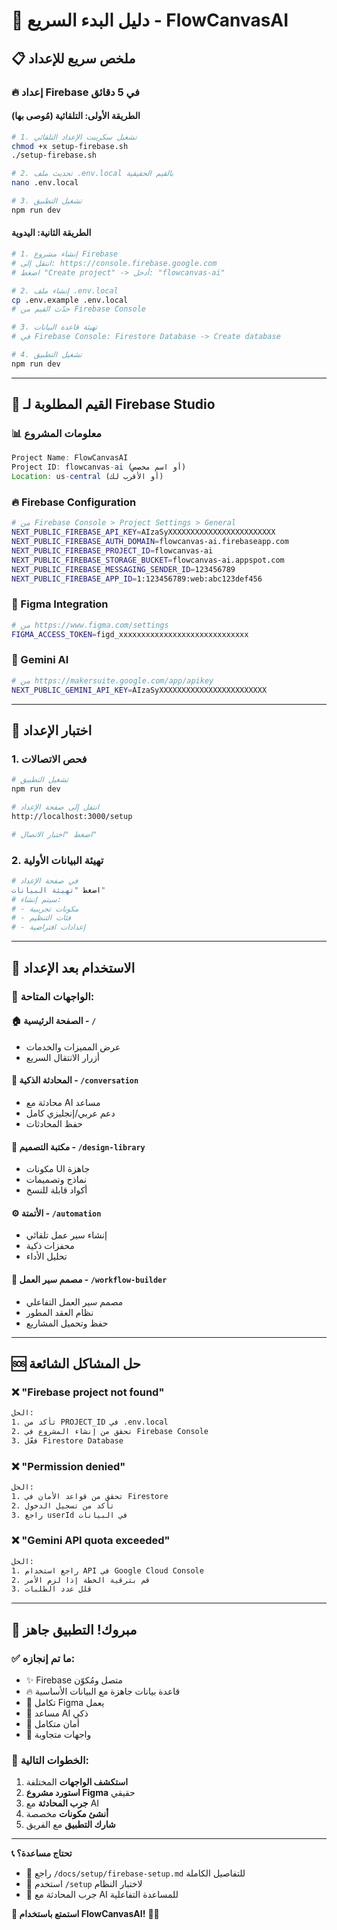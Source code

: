 # 🚀 دليل البدء السريع - FlowCanvasAI

## 📋 ملخص سريع للإعداد

### 🔥 **إعداد Firebase في 5 دقائق**

#### **الطريقة الأولى: التلقائية (مُوصى بها)**
```bash
# 1. تشغيل سكريبت الإعداد التلقائي
chmod +x setup-firebase.sh
./setup-firebase.sh

# 2. تحديث ملف .env.local بالقيم الحقيقية
nano .env.local

# 3. تشغيل التطبيق
npm run dev
```

#### **الطريقة الثانية: اليدوية**
```bash
# 1. إنشاء مشروع Firebase
# انتقل إلى: https://console.firebase.google.com
# اضغط "Create project" -> أدخل: "flowcanvas-ai"

# 2. إنشاء ملف .env.local
cp .env.example .env.local
# حدّث القيم من Firebase Console

# 3. تهيئة قاعدة البيانات
# في Firebase Console: Firestore Database -> Create database

# 4. تشغيل التطبيق
npm run dev
```

---

## 🔑 **القيم المطلوبة لـ Firebase Studio**

### **📊 معلومات المشروع**
```javascript
Project Name: FlowCanvasAI
Project ID: flowcanvas-ai (أو اسم مخصص)
Location: us-central (أو الأقرب لك)
```

### **🔥 Firebase Configuration**
```bash
# من Firebase Console > Project Settings > General
NEXT_PUBLIC_FIREBASE_API_KEY=AIzaSyXXXXXXXXXXXXXXXXXXXXXXXX
NEXT_PUBLIC_FIREBASE_AUTH_DOMAIN=flowcanvas-ai.firebaseapp.com
NEXT_PUBLIC_FIREBASE_PROJECT_ID=flowcanvas-ai
NEXT_PUBLIC_FIREBASE_STORAGE_BUCKET=flowcanvas-ai.appspot.com
NEXT_PUBLIC_FIREBASE_MESSAGING_SENDER_ID=123456789
NEXT_PUBLIC_FIREBASE_APP_ID=1:123456789:web:abc123def456
```

### **🎨 Figma Integration**
```bash
# من https://www.figma.com/settings
FIGMA_ACCESS_TOKEN=figd_xxxxxxxxxxxxxxxxxxxxxxxxxxxxx
```

### **🤖 Gemini AI**
```bash
# من https://makersuite.google.com/app/apikey
NEXT_PUBLIC_GEMINI_API_KEY=AIzaSyXXXXXXXXXXXXXXXXXXXXXXXX
```

---

## 🧪 **اختبار الإعداد**

### **1. فحص الاتصالات**
```bash
# تشغيل التطبيق
npm run dev

# انتقل إلى صفحة الإعداد
http://localhost:3000/setup

# اضغط "اختبار الاتصال"
```

### **2. تهيئة البيانات الأولية**
```bash
# في صفحة الإعداد
اضغط "تهيئة البيانات" 
# سيتم إنشاء:
# - مكونات تجريبية
# - فئات التنظيم  
# - إعدادات افتراضية
```

---

## 🎯 **الاستخدام بعد الإعداد**

### **📱 الواجهات المتاحة:**

#### **🏠 الصفحة الرئيسية** - `/`
- عرض المميزات والخدمات
- أزرار الانتقال السريع

#### **💬 المحادثة الذكية** - `/conversation` 
- محادثة مع AI مساعد
- دعم عربي/إنجليزي كامل
- حفظ المحادثات

#### **🎨 مكتبة التصميم** - `/design-library`
- مكونات UI جاهزة
- نماذج وتصميمات
- أكواد قابلة للنسخ

#### **⚙️ الأتمتة** - `/automation`
- إنشاء سير عمل تلقائي
- محفزات ذكية
- تحليل الأداء

#### **🎨 مصمم سير العمل** - `/workflow-builder`
- مصمم سير العمل التفاعلي
- نظام العقد المطور
- حفظ وتحميل المشاريع

---

## 🆘 **حل المشاكل الشائعة**

### **❌ "Firebase project not found"**
```bash
الحل:
1. تأكد من PROJECT_ID في .env.local
2. تحقق من إنشاء المشروع في Firebase Console
3. فعّل Firestore Database
```

### **❌ "Permission denied"** 
```bash
الحل:
1. تحقق من قواعد الأمان في Firestore
2. تأكد من تسجيل الدخول
3. راجع userId في البيانات
```

### **❌ "Gemini API quota exceeded"**
```bash
الحل:
1. راجع استخدام API في Google Cloud Console
2. قم بترقية الخطة إذا لزم الأمر
3. قلل عدد الطلبات
```

---

## 🎉 **مبروك! التطبيق جاهز**

### **✅ ما تم إنجازه:**
- ✨ Firebase متصل ومُكوّن
- 🔥 قاعدة بيانات جاهزة مع البيانات الأساسية
- 🎨 تكامل Figma يعمل
- 🤖 مساعد AI ذكي
- 🔐 أمان متكامل
- 📱 واجهات متجاوبة

### **🚀 الخطوات التالية:**
1. **استكشف الواجهات** المختلفة
2. **استورد مشروع Figma** حقيقي
3. **جرب المحادثة** مع AI
4. **أنشئ مكونات** مخصصة
5. **شارك التطبيق** مع الفريق

---

**📞 تحتاج مساعدة؟**
- 📖 راجع `/docs/setup/firebase-setup.md` للتفاصيل الكاملة
- 🔧 استخدم `/setup` لاختبار النظام
- 💬 جرب المحادثة مع AI للمساعدة التفاعلية

**🎯 استمتع باستخدام FlowCanvasAI!** 🚀✨